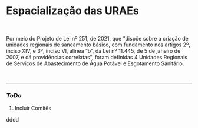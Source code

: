 # Espacialização das URAEs

<br>

Por meio do Projeto de Lei nº 251, de 2021, que "dispõe sobre a criação de unidades regionais de saneamento básico, com fundamento nos artigos 2º, inciso XIV, e 3º, inciso VI, alínea “b”, da Lei nº 11.445, de 5 de janeiro de 2007, e dá providências correlatas", foram definidas 4 Unidades Regionais de Serviços de Abastecimento de Água Potável e Esgotamento Sanitário.

<br>

----

### *ToDo*

1. Incluir Comitês



dddd
